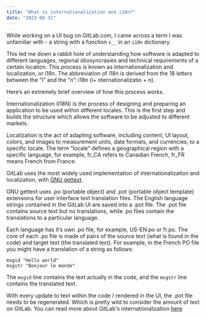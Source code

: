 ```yaml
---
title: "What is internationalization and i18n?"
date: "2023-08-31"
---
```


While working on a UI bug on GitLab.com, I came across a term I was unfamiliar with - a string with a function `s__` in an `i18n` dictionary.

This led me down a rabbit hole of understanding how software is adapted to different languages, regional idiosyncrasies and technical requirements of a certain location. This process is known as internationalization and localization, or i18n. The abbreviation of i18n is derived from the 18 letters between the “I” and the “n”: i18n (i+ nternationalizatio + n).

Here’s an extremely brief overview of how this process works.

Internationalization (I18N) is the process of designing and preparing an application to be used within different locales. This is the first step and builds the structure which allows the software to be adjusted to different markets.

Localization is the act of adapting software, including content, UI layout, colors, and images to measurement units, date formats, and currencies, to a specific locale. The term “locale” defines a geographical region with a specific language, for example, fr_CA refers to Canadian French, fr_FR means French from France.

GitLab uses the most widely used implementation of internationalization and localization, with [GNU gettext](https://www.gnu.org/software/gettext/manual/gettext.html#Files).

GNU gettext uses .po (portable object) and .pot (portable object template) extensions for user interface text translation files. The English language strings contained in the GitLab UI are saved into a .pot file. The .pot file contains source text but no translations, while .po files contain the translations to a particular language.

Each language has it’s own .po file, for example, US-EN.po or fr.po. The core of each .po file is made of pairs of the source text (what is found in the code) and target text (the translated text). For example, in the French PO file you might have a translation of a string as follows:

```pot
msgid "Hello world"
msgstr "Bonjour le monde"
```

The `msgid` line contains the text actually in the code, and the `msgstr` line contains the translated text.

With every update to text within the code / rendered in the UI, the .pot file needs to be regenerated. Which is pretty wild to consider the amount of text on GitLab. You can read more about GitLab's internationalization [here](https://docs.gitlab.com/ee/development/i18n/externalization.html#javascript-files)
